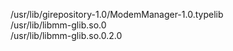 /usr/lib/girepository-1.0/ModemManager-1.0.typelib  
/usr/lib/libmm-glib.so.0  
/usr/lib/libmm-glib.so.0.2.0  
